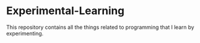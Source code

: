 # Experimental-Learning
This repository contains all the things related to programming that I learn by experimenting.
